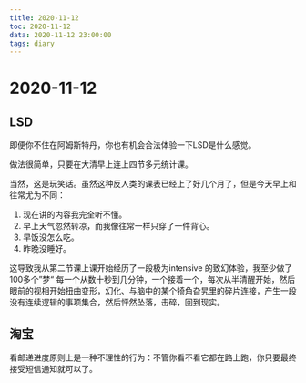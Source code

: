 ```yaml
---
title: 2020-11-12
toc: 2020-11-12
data: 2020-11-12 23:00:00
tags: diary
---
```



# 2020-11-12

## LSD

即便你不住在阿姆斯特丹，你也有机会合法体验一下LSD是什么感觉。

做法很简单，只要在大清早上连上四节多元统计课。

当然，这是玩笑话。虽然这种反人类的课表已经上了好几个月了，但是今天早上和往常尤为不同：

1. 现在讲的内容我完全听不懂。
2. 早上天气忽然转凉，而我像往常一样只穿了一件背心。
3. 早饭没怎么吃。
4. 昨晚没睡好。

这导致我从第二节课上课开始经历了一段极为intensive 的致幻体验，我至少做了100多个”梦“ 每一个从数十秒到几分钟，一个接着一个，每次从半清醒开始，然后眼前的视相开始扭曲变形，幻化、与脑中的某个犄角旮旯里的碎片连接，产生一段没有连续逻辑的事项集合，然后怦然坠落，击碎，回到现实。

## 淘宝

看邮递进度原则上是一种不理性的行为：不管你看不看它都在路上跑，你只要最终接受短信通知就可以了。

## 

